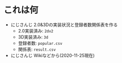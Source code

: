 # これは何

- にじさんじ 2.0&3Dの実装状況と登録者数関係表を作る
  - 2.0実装済み: `2dv2`
  - 3D実装済み: `3d`
  - 登録者数: `popular.csv`
  - 関係表: `result.csv`
- にじさんじ Wikiなどから(2020-11-25現在)
